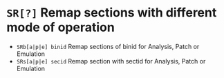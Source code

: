 <!-- TITLE: SR -->

#  **`SR[?]`** Remap sections with different mode of operation

- `SRb[a|p|e] binid` Remap sections of binid for Analysis, Patch or Emulation
- `SRs[a|p|e] secid` Remap section with sectid for Analysis, Patch or Emulation

<p hidden>SRb SRs</p>
